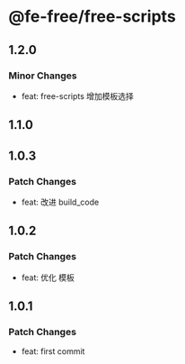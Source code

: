 # @fe-free/free-scripts

## 1.2.0

### Minor Changes

- feat: free-scripts 增加模板选择

## 1.1.0

## 1.0.3

### Patch Changes

- feat: 改进 build_code

## 1.0.2

### Patch Changes

- feat: 优化 模板

## 1.0.1

### Patch Changes

- feat: first commit
